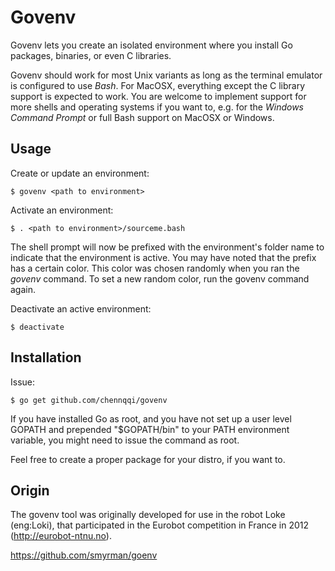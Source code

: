Govenv
=====

Govenv lets you create an isolated environment where you install Go packages,
binaries, or even C libraries.

Govenv should work for most Unix variants as long as the terminal emulator is
configured to use *Bash*. For MacOSX, everything except the C library
support is expected to work. You are welcome to implement support for more
shells and operating systems if you want to, e.g. for the
*Windows Command Prompt* or full Bash support on MacOSX or Windows.


Usage
-----

Create or update an environment:

	$ govenv <path to environment>

Activate an environment:

	$ . <path to environment>/sourceme.bash

The shell prompt will now be prefixed with the environment's folder name to
indicate that the environment is active. You may have noted that the prefix has
a certain color.  This color was chosen randomly when you ran the *govenv*
command. To set a new random color, run the govenv command again.

Deactivate an active environment:

	$ deactivate


Installation
------------

Issue:

	$ go get github.com/chennqqi/govenv

If you have installed Go as root, and you have not set up a user level GOPATH
and prepended "$GOPATH/bin" to your PATH environment variable, you might need
to issue the command as root.

Feel free to create a proper package for your distro, if you want to.


Origin
------

The govenv tool was originally developed for use in the robot Loke (eng:Loki),
that participated in the Eurobot competition in France in 2012
(http://eurobot-ntnu.no).

<https://github.com/smyrman/goenv>
